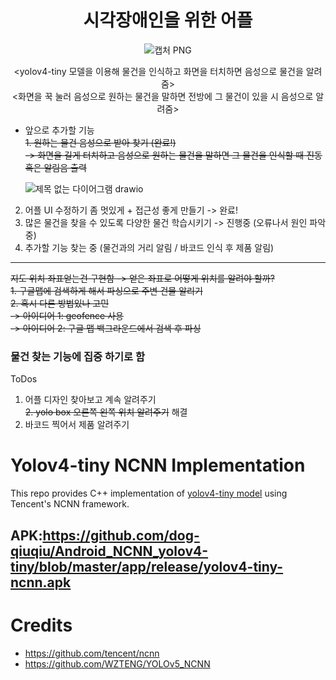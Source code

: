 <div align="center">

# 시각장애인을 위한 어플

![캡처 PNG](https://user-images.githubusercontent.com/73810942/204089349-fc30336e-bb60-4c52-af23-d7136873fe54.png)


<yolov4-tiny 모델을 이용해 물건을 인식하고 화면을 터치하면 음성으로 물건을 알려줌>  
<화면을 꾹 눌러 음성으로 원하는 물건을 말하면 전방에 그 물건이 있을 시 음성으로 알려줌>
  </div>


* 앞으로 추가할 기능  
~~1. 원하는 물건 음성으로 받아 찾기 (완료!)  
  -> 화면을 길게 터치하고 음성으로 원하는 물건을 말하면 그 물건을 인식할 때 진동 혹은 알림음 출력~~  
    
    ![제목 없는 다이어그램 drawio](https://user-images.githubusercontent.com/73810942/204089360-a7f24486-3959-42f2-9add-a18af60faa58.png)

2. 어플 UI 수정하기 좀 멋있게 + 접근성 좋게 만들기 -> 완료!
3. 많은 물건을 찾을 수 있도록 다양한 물건 학습시키기 -> 진행중 (오류나서 원인 파악 중)  
4. 추가할 기능 찾는 중 (물건과의 거리 알림 / 바코드 인식 후 제품 알림)

----

~~지도 위치 좌표얻는건 구현함 -> 얻은 좌표로 어떻게 위치를 알려야 할까?~~  
~~1. 구글맵에 검색하게 해서 파싱으로 주변 건물 알리기~~  
~~2. 혹시 다른 방법있나 고민~~    
~~-> 아이디어 1: geofence 사용~~     
~~-> 아이디어 2: 구글 맵 백그라운드에서 검색 후 파싱~~
### 물건 찾는 기능에 집중 하기로 함  
  
ToDos  
1. 어플 디자인 찾아보고 계속 알려주기  
~~2. yolo box 오른쪽 왼쪽 위치 알려주기~~ 해결
3. 바코드 찍어서 제품 알려주기

# Yolov4-tiny NCNN Implementation

This repo provides C++ implementation of [yolov4-tiny model](https://github.com/AlexeyAB/darknet) using
Tencent's NCNN framework.

## APK:https://github.com/dog-qiuqiu/Android_NCNN_yolov4-tiny/blob/master/app/release/yolov4-tiny-ncnn.apk

# Credits
* https://github.com/tencent/ncnn
* https://github.com/WZTENG/YOLOv5_NCNN
